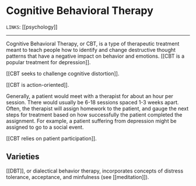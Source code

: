 # Cognitive Behavioral Therapy
`LINKS`: [[psychology]]


---
Cognitive Behavioral Therapy, or CBT, is a type of therapeutic treatment meant to teach people how to identify and change destructive thought patterns that have a negative impact on behavior and emotions. [[CBT is a popular treatment for depression]]. 

[[CBT seeks to challenge cognitive distortion]]. 
 
[[CBT is action-oriented]]. 

Generally, a patient would meet with a therapist for about an hour per session. There would usually be 6-18 sessions spaced 1-3 weeks apart. Often, the therapist will assign homework to the patient, and gauge the next steps for treatment based on how successfully the patient completed the assignment. For example, a patient suffering from depression might be assigned to go to a social event. 

[[CBT relies on patient participation]]. 

## Varieties
[[DBT]], or dialectical behavior therapy, incorporates concepts of distress tolerance, acceptance, and minfulness (see [[meditation]]). 